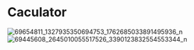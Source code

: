 # Caculator

![69654811_1327935350694753_1762685033891495936_n](https://user-images.githubusercontent.com/46280184/64247791-81264380-cf07-11e9-80a0-7a988e20e562.jpg)
![69445608_2645010055517526_3390123832554553344_n](https://user-images.githubusercontent.com/46280184/64247804-87b4bb00-cf07-11e9-821c-069999489723.jpg)
